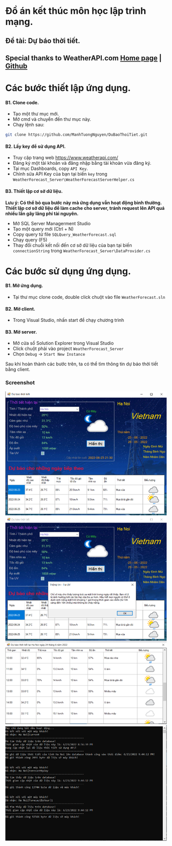 # Đồ án kết thúc môn học lập trình mạng.
## Đề tài: Dự báo thời tiết.
## Special thanks to WeatherAPI.com [Home page](https://www.weatherapi.com/) | [Github](https://github.com/weatherapicom)

# Các bước thiết lập ứng dụng.
#### B1. Clone code.
- Tạo một thư mục mới.
- Mở cmd và chuyển đến thư mục này.
- Chạy lệnh sau:
```sh
git clone https://github.com/ManhTuongNguyen/DuBaoThoiTiet.git
```

#### B2. Lấy key để sử dụng API.
- Truy cập trang web https://www.weatherapi.com/
- Đăng ký một tài khoản và đăng nhập bằng tài khoản vừa đăng ký.
- Tại mục Dashboards, copy ```API Key```.
- Chỉnh sửa API Key của bạn tại biến ```key``` trong ```WeatherForecast_Server\WeatherForecastServerHelper.cs```

#### B3. Thiết lập cơ sở dữ liệu.
**Lưu ý: Có thể bỏ qua bước này mà ứng dụng vẫn hoạt động bình thường.<br>
Thiết lập cơ sở dữ liệu để làm cache cho server, tránh request lên API quá nhiều lần gây lãng phí tài nguyên.**
- Mở SQL Server Managerment Studio
- Tạo một query mới (Ctrl + N)
- Copy query từ file ```SQLQuery_WeatherForecast.sql```
- Chạy query (F5)
- Thay đổi chuỗi kết nối đến cơ sở dữ liệu của bạn tại biến ```connectionString``` trong ```WeatherForecast_Server\DataProvider.cs```

# Các bước sử dụng ứng dụng.
#### B1. Mở ứng dụng.
- Tại thư mục clone code, double click chuột vào file ```WeatherForecast.sln```
#### B2. Mở client.
- Trong Visual Studio, nhấn start để chạy chương trình
#### B3. Mở server.
- Mở cửa sổ Solution Explorer trong Visual Studio
- Click chuột phải vào project ```WeatherForecast_Server```
- Chọn ```Debug``` -> ```Start New Instance```

Sau khi hoàn thành các bước trên, ta có thể tìm thông tin dự báo thời tiết bằng client.

### Screenshot
![Screenshot](Capture_1.PNG)
![Screenshot](Capture_2.PNG)
![Screenshot](Capture_3.PNG)
![Screenshot](Capture_4.PNG)
